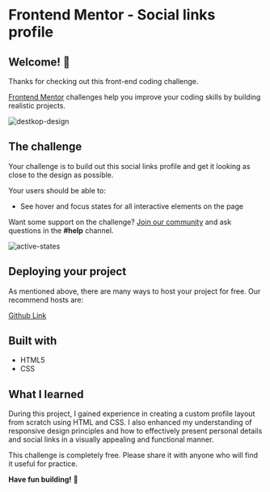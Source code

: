 # Frontend Mentor - Social links profile
## Welcome! 👋

Thanks for checking out this front-end coding challenge.

[Frontend Mentor](https://www.frontendmentor.io) challenges help you improve your coding skills by building realistic projects.


![destkop-design](https://github.com/PriyankaTamhankar01/Social-Links/assets/90240653/31d5ba45-86d0-4e25-81bd-da1f554d2fb8)




## The challenge

Your challenge is to build out this social links profile and get it looking as close to the design as possible.

Your users should be able to: 
- See hover and focus states for all interactive elements on the page

Want some support on the challenge? [Join our community](https://www.frontendmentor.io/community) and ask questions in the **#help** channel.



![active-states](https://github.com/PriyankaTamhankar01/Social-Links/assets/90240653/f89c230d-ffd4-4b20-b3c7-918326e03f2b)



## Deploying your project

As mentioned above, there are many ways to host your project for free. Our recommend hosts are:

[Github Link](https://priyankatamhankar01.github.io/Social-Links/)


## Built with

- HTML5
- CSS 


## What I learned
During this project, I gained experience in creating a custom profile layout from scratch using HTML and CSS. I also enhanced my understanding of responsive design principles and how to effectively present personal details and social links in a visually appealing and functional manner.


This challenge is completely free. Please share it with anyone who will find it useful for practice.

**Have fun building!** 🚀
